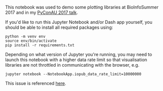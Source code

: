 
This notebook was used to demo some plotting libraries at BioInfoSummer 2017 and in my [PyConAU 2017 talk](https://www.youtube.com/watch?v=6d3Yk7a2qYI).

If you'd like to run this Jupyter Notebook and/or Dash app yourself, you should be able to install all required packages using:

```
python -m venv env
source env/bin/activate
pip install -r requirements.txt
```

Depending on what version of Jupyter you're running, you may need to launch this notebook with a higher data rate limit so that visualisation libraries are not throttled in communicating with the browser, e.g.

```jupyter notebook --NotebookApp.iopub_data_rate_limit=10000000```

This issue is referenced [here](https://github.com/jupyter/notebook/issues/2287).
